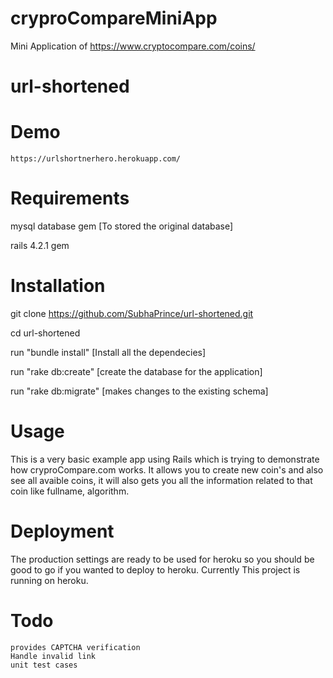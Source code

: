 # cryproCompareMiniApp
Mini Application of https://www.cryptocompare.com/coins/

# url-shortened
  # Demo
    https://urlshortnerhero.herokuapp.com/
# Requirements
  mysql database gem [To stored the original database]
 
  rails 4.2.1 gem
    
 # Installation
  git clone https://github.com/SubhaPrince/url-shortened.git
  
  cd url-shortened
  
  run "bundle install" [Install all the dependecies]
  
  run "rake db:create" [create the database for the application]
  
  run "rake db:migrate" [makes changes to the existing schema]
  
 # Usage
  This is a very basic example app using Rails which is trying to demonstrate how cryproCompare.com works. It allows you to create new coin's and also see all avaible coins,   it will also gets you all the information related to that coin like fullname, algorithm.
 
 # Deployment
  The production settings are ready to be used for heroku so you should be good to go if you wanted to deploy to heroku. Currently This project is running on heroku.
  
  # Todo
    provides CAPTCHA verification
    Handle invalid link
    unit test cases
    
    

